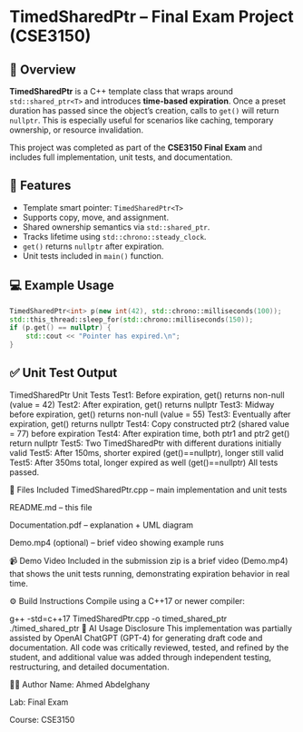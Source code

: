 # TimedSharedPtr – Final Exam Project (CSE3150)

## 🧠 Overview

**TimedSharedPtr** is a C++ template class that wraps around `std::shared_ptr<T>` and introduces **time-based expiration**. Once a preset duration has passed since the object’s creation, calls to `get()` will return `nullptr`. This is especially useful for scenarios like caching, temporary ownership, or resource invalidation.

This project was completed as part of the **CSE3150 Final Exam** and includes full implementation, unit tests, and documentation.

## 🔧 Features

- Template smart pointer: `TimedSharedPtr<T>`
- Supports copy, move, and assignment.
- Shared ownership semantics via `std::shared_ptr`.
- Tracks lifetime using `std::chrono::steady_clock`.
- `get()` returns `nullptr` after expiration.
- Unit tests included in `main()` function.

## 💻 Example Usage

```cpp
TimedSharedPtr<int> p(new int(42), std::chrono::milliseconds(100));
std::this_thread::sleep_for(std::chrono::milliseconds(150));
if (p.get() == nullptr) {
    std::cout << "Pointer has expired.\n";
}

```
 ## ✅ Unit Test Output
TimedSharedPtr Unit Tests
Test1: Before expiration, get() returns non-null (value = 42)
Test2: After expiration, get() returns nullptr
Test3: Midway before expiration, get() returns non-null (value = 55)
Test3: Eventually after expiration, get() returns nullptr
Test4: Copy constructed ptr2 (shared value = 77) before expiration
Test4: After expiration time, both ptr1 and ptr2 get() return nullptr
Test5: Two TimedSharedPtr with different durations initially valid
Test5: After 150ms, shorter expired (get()==nullptr), longer still valid
Test5: After 350ms total, longer expired as well (get()==nullptr)
All tests passed.

📁 Files Included
TimedSharedPtr.cpp – main implementation and unit tests

README.md – this file

Documentation.pdf  – explanation + UML diagram

Demo.mp4 (optional) – brief video showing example runs

📹 Demo Video
Included in the submission zip is a brief video (Demo.mp4) that shows the unit tests running, demonstrating expiration behavior in real time.

⚙️ Build Instructions
Compile using a C++17 or newer compiler:


g++ -std=c++17 TimedSharedPtr.cpp -o timed_shared_ptr
./timed_shared_ptr
🤖 AI Usage Disclosure
This implementation was partially assisted by OpenAI ChatGPT (GPT-4) for generating draft code and documentation. All code was critically reviewed, tested, and refined by the student, and additional value was added through independent testing, restructuring, and detailed documentation.

🧑‍🎓 Author
Name: Ahmed Abdelghany

Lab: Final Exam

Course: CSE3150
